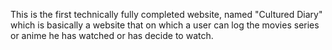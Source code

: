 This is the first technically fully completed website, named "Cultured Diary" which is basically a website that on which a user can log the movies series or anime he has watched or has decide to watch.
